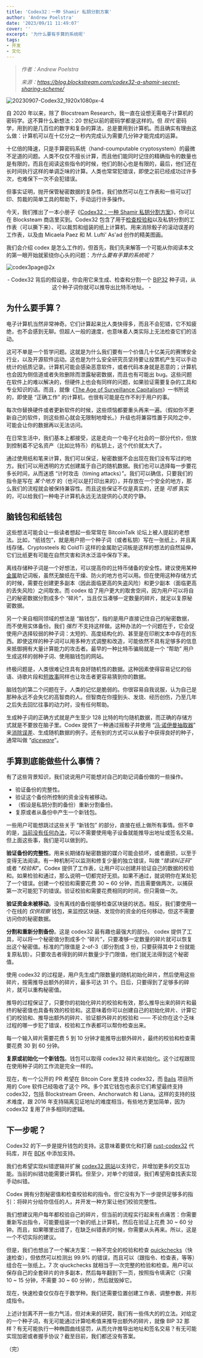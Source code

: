 ```yaml
---
title: 'Codex32：一种 Shamir 私钥分割方案'
author: 'Andrew Poelstra'
date: '2023/09/11 11:49:07'
cover: ''
excerpt: '为什么要有手算的系统呢'
tags:
- 开发
- 文化
---
```



> *作者：Andrew Poelstra*
> 
> *来源：<https://blog.blockstream.com/codex32-a-shamir-secret-sharing-scheme/>*



![20230907-Codex32_1920x1080px-4](../images/codex32-a-shamir-secret-sharing-scheme/20230907-Codex32_1920x1080px-4.png)

自 2020 年以来，除了 Blocstream Research，我一直在设想无需电子计算机的密码学。这不算什么新想法：20 世纪以前的密码学都是这样的。但 *现代* 密码学，用到的是几百位的数字和复杂的算法，总是要用到计算机。而且确实有理由这么做：计算机可以在十亿分之一秒内完成认为需要几分钟才能完成的运算。

十亿倍的降速，只是手算密码系统（hand-coumputable cryptosystem）的最微不足道的问题。人类不仅仅不擅长计算，而且他们能同时记住的精确指令的数量也是有限的，而且在阅读这些指令的时候，他们的耐心也是有限的，最后，他们还在长时间执行这样的单调乏味的计算。人类也常常犯错误，即使之前已经成功过许多次，也难保下一次不会犯错误。

但事实证明，抛开保管秘密数据的复杂性，我们依然可以在工作表和一些可以打印、剪裁的简单工具的帮助下，手动运行许多操作。

今天，我们推出了一本小册子《[Codex32：一种 Shamir 私钥分割方案](https://store.blockstream.com/product/codex32-shamir-secret-sharing-scheme-book/?ref=blog.blockstream.com)》，你可以在 Blocksteam 商店里买到。Codex32 包含了用于[检查校验和](https://glossary.blockstream.com/checksum/?ref=blog.blockstream.com)以及私钥分割的工作表（可以撕下来）、可以裁剪和组装的纸上计算机、用来消除骰子的滚动误差的工作表，以及由 Micaela Paez 和 M. Lufti' As'ad 创作的精美图画。

我们会介绍 codex 是怎么工作的，但首先，我们先来解答一个可能从你阅读本文的第一眼开始就萦绕你心头的问题：*为什么要有手算的系统呢？*

![codex3page@2x](../images/codex32-a-shamir-secret-sharing-scheme/codex3page@2x.png)

<p style="text-align:center">- Codex32 背后的假设是，你会用它来生成、检查和分割一个 <a href="https://github.com/bitcoin/bips/blob/master/bip-0032.mediawiki?ref=blog.blockstream.com">BIP32</a> 种子词，从这个种子词你就可以推导出比特币地址。 -</p>


## 为什么要手算？

电子计算机当然非常神奇。它们计算起来比人类快得多，而且不会犯错，它不知疲绝，也不会感到无聊。但超人一般的速度，也意味着人类实际上无法检查它们的活动。

这可不单是一个哲学问题。这就是为什么我们要有一个价值几十亿美元的赛博安全行业，以及开源软件运动。这也是为什么安全研究员坚持要让投票机产生可以手动统计的纸质记录。计算机可能会感染恶意软件，或者代码本身就是恶意的；计算机也会因为侧信道或者失败删除而泄露秘密数据，而且也有可能出 bug。这些问题在软件上的难以解决的，但硬件上也会有同样的问题，如果验证需要复杂的工具和专业知识的话。而且，就像《[The Age of Surveillance Capitalism](https://bookshop.org/p/books/the-age-of-surveillance-capitalism-the-fight-for-a-human-future-at-the-new-frontier-of-power-shoshana-zuboff/9240225?ean=9781541758001&source=IndieBound&title=The+Age+of+Surveillance+Capitalism%3A+The+Fight+for+a+Human+Future+at+the+New+Frontier+of+Power)》一书所说的，即使是 “正确工作” 的计算机，也很有可能是在作不利于用户的事。

每次你替换硬件或者更新软件的时候，这些烦恼都要重头再来一遍。（假如你不更新自己的软件，则这些担心就会无限制地增长。）升级也将兼容性置于风险之中，可能会让你的数据再以无法访问。

在日常生活中，我们基本上都接受，这是走向一个电子化社会的一部分代价，但放到控制着不记名资产（比如比特币）的私钥上，这个代价就太大了。

通过使用纸和笔来计算，我们可以保证，秘密数据不会出现在我们没有写过的地方。我们可以用透明的方式创建属于自己的随机数据。我们也可以选择每一步要花多长时间，从而迷惑 “计时攻击（timing attacks）”。我们可以确信，只要我们的指令是写在 *某个地方* 的（也可以是打印出来的），并存放在一个安全的地方，那么我们的流程就会被保持兼容性。而且这些保证不仅是真实的，还是 *可感* 真实的，可以给我们一种电子计算机永远无法提供的心灵的宁静。

## 脑钱包和纸钱包

这些想法可能会让一些读者想起一些常常在 BitcoinTalk 论坛上被人提起的老想法。比如，“纸钱包”，就是用户把一个种子词（或者私钥）写在一张纸上，并且离线存储。Cryptosteels 和 ColdTi 这样的金属助记词板是这样的想法的自然延伸，它们比纸更有可能在自然灾害和洪水泛滥中保存下来。

离线存储种子词是一个好想法，可以提高你的比特币储备的安全性。建议使用某种[金属](https://store.blockstream.com/product/blockstream-capsule/?ref=blog.blockstream.com)助记词板，虽然无酸纸在干燥、防火的地方也可以用。但在使用这种存储方式的时候，需要在创建更多副本（因此面临更高的失盗风险）和更少副本（面临更高的丢失风险）之间取舍。而 codex 给了用户更大的取舍空间，因为用户可以将自己的秘密数据分割成多个 “碎片”，当且仅当凑够一定数量的碎片，就足以复原秘密数据。

另一个来自相同领域的想法是 “脑钱包”，指的是用户直接记住自己的秘密数据，而不使用实体备份。我们 *强烈* 不支持这样做。这种办法的一个问题在于，它会促使用户选择较弱的种子词：太短的、高度结构化的、甚至是在印刷文本中存在的东西。即使这样的种子词可以用多种方式调整和改造，可能依然不具有足够多的信息来抵御拥有大量计算能力的攻击者。最早的一种比特币骗局就是一个 “帮助” 用户生成这样的弱种子词、使用脑钱包的网站。

终极问题是，人类很难记住具有良好随机性的数据。这种因素使得容易记忆的俗语、诗歌片段和[短故事](https://old.reddit.com/r/Bitcoin/comments/1ptuf3/brain_wallet_disaster/?ref=blog.blockstream.com)同样也让攻击者更容易猜到你的数据。

脑钱包的第二个问题在于，人类的记忆是脆弱的。你很容易自我说服，认为自己是那种永远不会失忆的高智商的人。但智商在你撞到头、发烧、经历创伤，乃至几年之后失去回忆往事的动力时，没有任何帮助。

生成种子词的正确方式就是产生至少 128 比特的均匀随机数据，而正确的存储方式就是不要放在脑子里。Codex 提供了一种通过摇骰子并使用 “[冯·诺伊曼抽取器](https://en.wikipedia.org/wiki/Randomness_extractor?ref=blog.blockstream.com#Von_Neumann_extractor)” 来[消除误差](https://arstechnica.com/gaming/2016/08/how-fair-is-your-d20/?ref=blog.blockstream.com)、生成随机数据的例子。还有别的方式可以从骰子中获得良好的种子，通常叫做 “[*diceware*](https://glossary.blockstream.com/diceware/?ref=blog.blockstream.com)”。

## 手算到底能做些什么事情？

有了这些背景知识，我们说说用户可能想对自己的助记词备份做的一些操作。

- 验证备份的完整性。
- 验证这个备份所控制的资金没有被移动。
- （假设是私钥分割的备份）重新分割备份。
- 复原或者从备份中产生一个新钱包。

一些用户可能想跳过这些关于 “新钱包” 的部分，直接在纸上做所有事情。但不幸的是，[当前没有任何办法](https://bitcoin.stackexchange.com/questions/118933/how-can-i-manually-on-paper-calculate-a-bitcoin-public-key-from-a-private-key/118939?ref=blog.blockstream.com#118939)，可以不需要使用电子设备就能推导出地址或签名交易。但上面这些事，我们是可以做到的。

**验证备份的完整性**。用来长期储存秘密数据的媒介可能会损坏，或者磨损，以至于变得无法阅读。有一种机制可以监测和修复少量的独立错误，叫做 “*错误纠正码*” 或者 “*校验和*”。Codex 提供了工作表，让用户可以创建并验证自己的数据的校验和。如果检验和通过，那么说明一切都完好无损。如果不通过，就说明你在某处犯了一个错误。创建一个校验和需要花费 30 ~ 60 分钟，而且需要做两次，以捕获第一次可能犯下的错误。验证校验和需要花费相同的时间，但只需做一次。

**验证资金未被移动**。没有离线的备份能够检查区块链的状态。相反，我们要使用一个在线的 *仅供观察* 钱包，来监控区块链、发现你的资金的任何移动，但这不需要访问你的秘密数据。

**分割和重新分割备份**。这是 codex32 最有趣也最强大的部分。 codex 提供了工具，可以将一个秘密值分割成多个 “碎片”，只要凑够一定数量的碎片就可以恢复出这个秘密值。标准的门限值是 2-of-3（即分割成 3 份，只要获得其中 2 份就能复原私钥）。只要攻击者得到的碎片数量少于门限值，他们就无法得到这个秘密值。

使用 codex32 的过程是，用户先生成门限数量的随机初始化碎片，然后使用这些碎片，按需推导出额外的碎片，最多可达 31 个。日后，只要得到了足够多的碎片，就可以重构秘密值。

推导的过程保证了，只要你的初始化碎片的校验和有效，那么推导出来的碎片和最终的秘密值也具备有效的校验和。这意味着你可以创建自己的初始化碎片、计算它们的校验和、推导出额外的碎片、验证额外碎片的校验和 —— 不论你在这个乏味过程的哪一步犯了错误，校验和工作表都可以帮你检查出来。

每一个输入碎片需要花费 5 到 10 分钟才能推导出额外碎片，最终的校验和检查需要花费 30 到 60 分钟。

**复原或初始化一个新钱包**。钱包可以取得 codex32 碎片来初始化。这个过程跟现在使用种子词的工作流是完全一样的。

现在，有一个公开的 PR 希望在 Bitcoin Core 里支持 codex32，而 [Bails](https://github.com/BenWestgate/Bails?ref=blog.blockstream.com) 项目所用的 Core 软件已经吸收了这个 PR。多个其它钱包也表示它们希望最终支持 codex32，包括 Blockstream Green、Anchorwatch 和 Liana。这样的支持的技术难度，跟 2016 年支持隔离见证地址的难度相当，有些地方更加简单，因为 codex32 复用了许多相同的逻辑。

## 下一步呢？

Codex32 的下一步是提升钱包的支持。这意味着要优化和打磨 [rust-codex32](https://github.com/apoelstra/rust-codex32?ref=blog.blockstream.com) 代码库，并在 [BDK](https://github.com/bitcoindevkit/bdk/?ref=blog.blockstream.com) 中添加支持。

我们也希望实现纠错逻辑并扩展 [codex32 网站](https://www.secretcodex32.com/?ref=blog.blockstream.com)以支持它，并增加更多的交互功能。当前的纠错功能需要计算机。但至少，对单个的错误，我们希望用查找表实现手动纠错。

Codex 拥有分割秘密值和检查校验和的指令。但它没有为下一步提供足够多的指引：将碎片分给你信任的人，并开发一种方案让他们校验完整性。

我们想建议用户每年都校验自己的碎片，但当前的流程实行起来有点痛苦：你需要重新写出指令，可能要组装一个新的纸上计算机，然后在验证上花费 30 ~ 60 分钟。而且，如果哪里出错了，在缺乏纠错表的时候，你需要从头再来。所以，这是一个不切实际的建议。

但是，我们也想出了一个解决方案：一种不完全的校验和检查  [quickchecks](https://lists.linuxfoundation.org/pipermail/bitcoin-dev/2023-February/021502.html?ref=blog.blockstream.com)（快速检查），但依然可以检测出 99.9% 的错误，而且可以（跟指令、检查表，等等）组合在一张纸上。7 次 qiuckchecks 就相当于一次完整的检验和检查。用户可以保存自己的全套碎片的许多副本，然后每年翻到下一页，按照指令填满它（只需 10 ~ 15 分钟，不需要 30 ~ 60 分钟），然后就毁掉它。

现在，快速检查仅仅存在于数学种。我们还需要位置创建工作表、调整参数，并形成指令。

上述计划离不开一些力气活，但对未来的研究，我们有一些伟大的的立法。对给定的一个种子词，有无可能通过计算哈希值来推导出额外的碎片，就像 BIP 32 那样？有无可能执行一种椭圆曲线惩罚，从而允许推导出地址和签名交易？有无可能实现加密或者握手协议？截至目前，我们都还没有答案。

（完）

